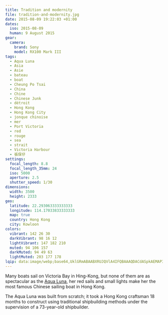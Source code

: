 ```yaml
---
title: Tradition and modernity
file: tradition-and-modernity.jpg
date: 2015-08-09 19:22:03 +01:00
dates:
  iso: 2015-08-09
  human: 9 August 2015
gear:
  camera:
    brand: Sony
    model: RX100 Mark III
tags:
  - Aqua Luna
  - Asia
  - Asie
  - bateau
  - boat
  - Cheung Po Tsai
  - China
  - Chine
  - Chinese Junk
  - détroit
  - Hong Kong
  - Hong Kong City
  - jonque chinoise
  - mer
  - Port Victoria
  - red
  - rouge
  - sea
  - strait
  - Victoria Harbour
  - 張保仔
settings:
  focal_length: 8.8
  focal_length_35mm: 24
  iso: 5000
  aperture: 2.5
  shutter_speed: 1/30
dimensions:
  width: 3500
  height: 2333
geo:
  latitude: 22.293063333333333
  longitude: 114.17033833333333
  map: true
  country: Hong Kong
  city: Kowloon
colors:
  vibrant: 142 26 30
  darkVibrant: 98 16 12
  lightVibrant: 147 182 210
  muted: 94 106 157
  darkMuted: 94 49 63
  lightMuted: 203 177 178
lqip: data:image/webp;base64,UklGRmABAABXRUJQVlA4IFQBAAAQDACdASpkAEMAP3GozFw0rL+kKvQMK/AuCUAZkoo3U+h5W9AcO0GCpiKjHN3cYuxDiSH2JkKPFaIddTrIWdIbAtITP4ywLVZ/X8DIVEXh6Up+aH3DP7Mfp0C0sX3Vd6f+5rF24Qo7wAAA/tFqj/af493NF784r9I2abQInmBTKjs2A4eEArPB8oi4VEpC1JlNNtZEHAc67Dvpwrp13NfamPpy/9AIfiJ09e6w3SsycOpPzdY1vGbnMv7yzHkVJkmc4XWgcM9nyBjYGCYB5ksi9OTQT27ggELxxxJfd5GXZpFW9dcxmykcdUziqXf1U1Sx9T7+YozNkSlPjr/JfbkdqUep0DCB7nc9jZR6jWVm20Ns1f8LDBwMqsgkiLiiMKXkWsRLkIkJePwTvMWH8M3ZUnB5+eC/81vnySewkUBSBV+DzWeBbwOzDOUwTAVrzYVwqgAA
---
```


Many boats sail on Victoria Bay in Hing-Kong, but none of them are as spectacular as the <a href="https://aqualuna.com.hk/">Aqua Luna</a>, her red sails and small lights make her the most famous Chinese sailing boat in Hong Kong.

The Aqua Luna was built from scratch; it took a Hong Kong craftsman 18 months to construct using traditional shipbuilding methods under the supervision of a 73-year-old shipbuilder.
